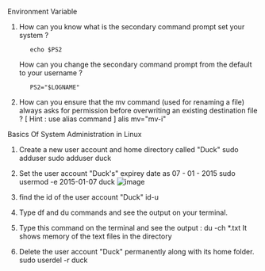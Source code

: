Environment Variable

1. How can you know what is the secondary command prompt set your system ?

          echo $PS2
   How can you change the secondary command prompt from the default to your username ?

          PS2="$LOGNAME"

3. How can you ensure that the mv command (used for renaming a file) always asks for permission before overwriting an existing destination file ? 
   [ Hint : use alias command ]
       alis mv="mv-i"

Basics Of System Administration in Linux

1) Create a new user account and home directory called "Duck" 
         sudo adduser
         sudo adduser duck

2) Set the user account "Duck's" expirey date as 07 - 01 - 2015
         sudo usermod -e 2015-01-07 duck
         ![image](https://github.com/Sharath15eUR/SivanithishRK/assets/79641980/a63e17c3-d04a-446b-90bf-30373535ea20)

         

4) find the id of the user account "Duck"
         id-u

5) Type df and du commands and see the output on your terminal.
        

6) Type this command on the terminal and see the output :
   du -ch *.txt
        It shows  memory of the text files in the directory
        

7) Delete the user account "Duck" permanently along with its home folder.
        sudo userdel -r duck
   
